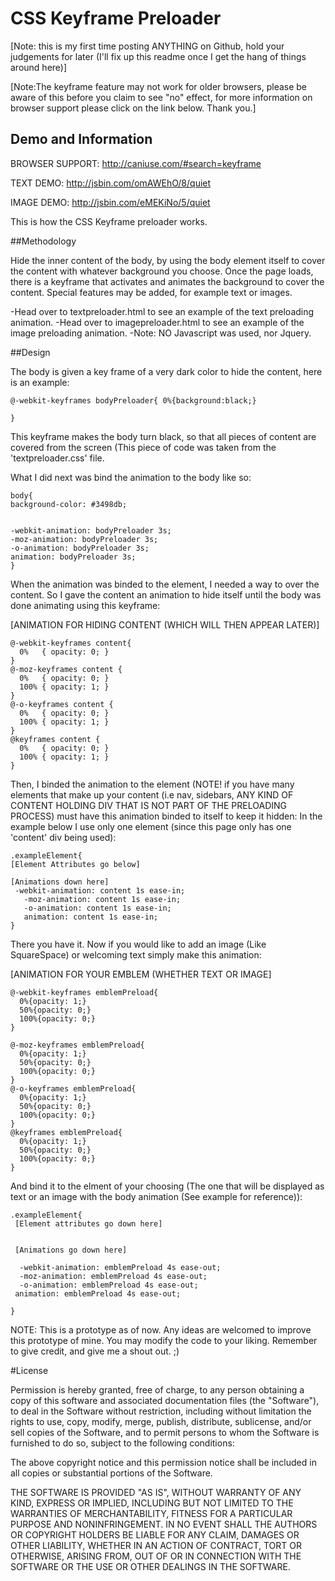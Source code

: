 # CSS Keyframe Preloader


[Note: this is my first time posting ANYTHING on Github, hold your judgements for later (I'll fix up this readme once I get the hang of things around here)]

[Note:The keyframe feature may not work for older browsers, please be aware of this before you claim to see "no" effect, for more information
on browser support please click on the link below. Thank you.]

## Demo and Information

BROWSER SUPPORT: http://caniuse.com/#search=keyframe

TEXT DEMO: http://jsbin.com/omAWEhO/8/quiet

IMAGE DEMO: http://jsbin.com/eMEKiNo/5/quiet

This is how the CSS Keyframe preloader works.

##Methodology

Hide the inner content of the body, by using the body element itself to cover the content with whatever background you choose. Once the page loads, there is a keyframe that activates and animates the background to cover the content. Special features may be added, for example text or images.

-Head over to textpreloader.html to see an example of the text preloading animation. 
-Head over to imagepreloader.html to see an example of the image preloading animation. 
-Note: NO Javascript was used, nor Jquery.

##Design

The body is given a key frame of a very dark color to hide the content, here is an example:

```
@-webkit-keyframes bodyPreloader{ 0%{background:black;}

}
```

This keyframe makes the body turn black, so that all pieces of content are covered from the screen (This piece of code was taken from the 'textpreloader.css' file.

What I did next was bind the animation to the body like so:
```
body{
background-color: #3498db;


-webkit-animation: bodyPreloader 3s;
-moz-animation: bodyPreloader 3s;
-o-animation: bodyPreloader 3s;
animation: bodyPreloader 3s;
}
```
When the animation was binded to the element, I needed a way to over the content. So I gave the content an animation to hide itself until the body was done animating using this keyframe:

[ANIMATION FOR HIDING CONTENT (WHICH WILL THEN APPEAR LATER)]

```
@-webkit-keyframes content{
  0%   { opacity: 0; }
}
@-moz-keyframes content {
  0%   { opacity: 0; }
  100% { opacity: 1; }
}
@-o-keyframes content {
  0%   { opacity: 0; }
  100% { opacity: 1; }
}
@keyframes content {
  0%   { opacity: 0; }
  100% { opacity: 1; }
}
```

Then, I binded the animation to the element (NOTE! if you have many elements that make up your content (i.e nav, sidebars, ANY KIND OF CONTENT HOLDING DIV THAT IS NOT PART OF THE PRELOADING PROCESS) must have this animation binded to itself to keep it hidden: In the example below I use only one element (since this page only has one 'content' div being used):

```
.exampleElement{
[Element Attributes go below]

[Animations down here]
 -webkit-animation: content 1s ease-in;
   -moz-animation: content 1s ease-in;
   -o-animation: content 1s ease-in;
   animation: content 1s ease-in;
}
```

There you have it. Now if you would like to add an image (Like SquareSpace) or welcoming text simply make this animation:



[ANIMATION FOR YOUR EMBLEM (WHETHER TEXT OR IMAGE]

```
@-webkit-keyframes emblemPreload{
  0%{opacity: 1;}
  50%{opacity: 0;}
  100%{opacity: 0;}
}

@-moz-keyframes emblemPreload{
  0%{opacity: 1;}
  50%{opacity: 0;}
  100%{opacity: 0;}
}
@-o-keyframes emblemPreload{
  0%{opacity: 1;}
  50%{opacity: 0;}
  100%{opacity: 0;}
}
@keyframes emblemPreload{
  0%{opacity: 1;}
  50%{opacity: 0;}
  100%{opacity: 0;}
}
```

And bind it to the elment of your choosing (The one that will be displayed as text or an image with the body animation (See example for reference)):

```
.exampleElement{
 [Element attributes go down here]
 
 
 [Animations go down here]
 
  -webkit-animation: emblemPreload 4s ease-out;
  -moz-animation: emblemPreload 4s ease-out;
  -o-animation: emblemPreload 4s ease-out;
 animation: emblemPreload 4s ease-out;
 
}
```

NOTE: This is a prototype as of now. Any ideas are welcomed to improve this prototype of mine. You may modify the code to your liking. Remember to give credit, and give me a shout out. ;)


#License


Permission is hereby granted, free of charge, to any person obtaining a copy of this software and associated documentation files (the "Software"), to deal in the Software without restriction, including without limitation the rights to use, copy, modify, merge, publish, distribute, sublicense, and/or sell copies of the Software, and to permit persons to whom the Software is furnished to do so, subject to the following conditions:

The above copyright notice and this permission notice shall be included in all copies or substantial portions of the Software.

THE SOFTWARE IS PROVIDED "AS IS", WITHOUT WARRANTY OF ANY KIND, EXPRESS OR IMPLIED, INCLUDING BUT NOT LIMITED TO THE WARRANTIES OF MERCHANTABILITY, FITNESS FOR A PARTICULAR PURPOSE AND NONINFRINGEMENT. IN NO EVENT SHALL THE AUTHORS OR COPYRIGHT HOLDERS BE LIABLE FOR ANY CLAIM, DAMAGES OR OTHER LIABILITY, WHETHER IN AN ACTION OF CONTRACT, TORT OR OTHERWISE, ARISING FROM, OUT OF OR IN CONNECTION WITH THE SOFTWARE OR THE USE OR OTHER DEALINGS IN THE SOFTWARE.
